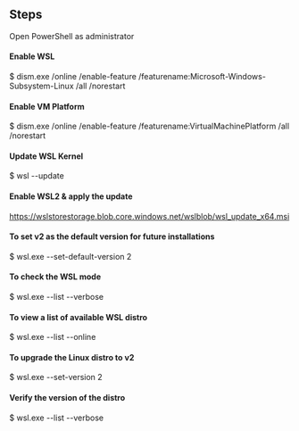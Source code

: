## Steps

Open PowerShell as administrator

#### Enable WSL
$ dism.exe /online /enable-feature /featurename:Microsoft-Windows-Subsystem-Linux /all /norestart

#### Enable VM Platform
$ dism.exe /online /enable-feature /featurename:VirtualMachinePlatform /all /norestart

#### Update WSL Kernel 
$ wsl --update

#### Enable WSL2 & apply the update
https://wslstorestorage.blob.core.windows.net/wslblob/wsl_update_x64.msi

#### To set v2 as the default version for future installations
$ wsl.exe --set-default-version 2

#### To check the WSL mode
$ wsl.exe --list --verbose

#### To view a list of available WSL distro
$ wsl.exe --list --online

#### To upgrade the Linux distro to v2
$ wsl.exe --set-version <distro name> 2

#### Verify the version of the distro
$ wsl.exe --list --verbose
